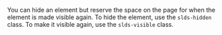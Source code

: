 You can hide an element but reserve the space on the page for when the element is made visible again. To hide the element, use the  `slds-hidden` class. To make it visible again, use the `slds-visible` class.
